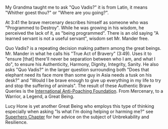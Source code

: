 My Grandma taught me to ask "Quo Vadis?" it is from Latin, it means
"Whither goest thou?" or "Where are you going?".

At 3:41 the brave mercenary describes himself as someone who was
"Programmed to Destroy". While he was growing in his wisdom, he perceived
the lack of it, as "being programmed". There is an old saying "A learned
servant is not a useful servant", wisdom set Mr. Mander free.

Quo Vadis? is a repeating decision making pattern among the great beings.
Mr. Mander in what he calls his "True Act of Bravery" (3:49). Uses it to
"ensure \[that\] there'll never be separation between who I am, and what I
do", to ensure his Authenticity, Harmony, Dignity, Integrity, Sanity. He
also asks "Quo Vadis?" in the larger question surrounding both "Does that
elephant need its face more than some guy in Asia needs a tusk on his
desk?" and "Would I be brave enough to give up everything in my life to try
and stop the suffering of animals". The result of these Authentic Brave
Queries is the [International Anti-Poaching Foundation][1]. From Mercenary,
to a Warrior, a Legend, a Great Being.

Lucy Hone is yet another Great Being who employs this type of thinking
especially when asking "Is what I'm doing helping or harming me?" see
[Superhero Chapter][2] for her advice on the subject of Unbrekability and
Resilience.

[1]: https://www.iapf.org/
[2]: superhero.html